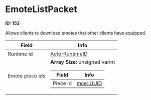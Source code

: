 # EmoteListPacket

__ID: 152__

Allows clients to download emotes that other clients have equipped.

<table><thead><tr><th>Field</th><th>Info</th></tr></thead><tbody>
<tr><td>Runtime id</td><td><a href="../types/ActorRuntimeID.md">ActorRuntimeID</a></td></tr>
<tr><td>Emote piece ids</td><td><b>Array Size:</b> unsigned varint
  <table><thead><tr><th>Field</th><th>Info</th></tr></thead><tbody>
  <tr><td>Piece id</td><td><a href="../types/mce_UUID.md">mce::UUID</a></td></tr>
  </tbody></table></td></tr>
</tbody></table>
